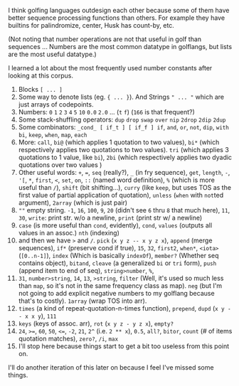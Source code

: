 I think golfing languages outdesign each other because some of them have better sequence processing functions than others. For example they have builtins for palindromize, center, Husk has count-by, etc.

(Not noting that number operations are not that useful in golf than sequences ... Numbers are the most common datatype in golflangs, but lists
are the most useful datatype.)

I learned a lot about the most frequently used number constants after looking at this corpus.

1. Blocks `[ ... ]`
2. Some way to denote lists (eg. `{ ... }`). And Strings `" ... "` which are just arrays of codepoints.
3. Numbers: `0` `1` `2` `3` `4` `5` `10` `0.0` `2.0` ... (`t` `f`) (`166` is that frequent?)
4. Some stack-shuffling operators: `dup` `drop` `swap` `over` `nip` `2drop` `2dip` `2dup`
5. Some combinators: `_cond_ [ if_t ] [ if_f ] if`, `and`, `or`, `not`, `dip`, `with` `bi`, `keep`, `when`, `map`, `each`
6. More: `call`, `bi@` (which applies 1 quotation to two values), `bi*` (which respectively applies two quotations to two values). `tri` (which applies 3 quotations to 1 value, like `bi`), `2bi` (which respectively applies two dyadic quotations over two values )
7. Other useful words: `+`, `=`, `seq` (really?), `_` (in fry sequence), `get`, `length`, `-`, `'[`, `*`, `first`, `<`, `set`, `on`, `::` (named word definition), `%` (which is more useful than `/`), `shift` (bit shifting...), `curry` (like `keep`, but uses TOS as the first value of partial application of quotation), `unless` (`when` with `not`ted argument), `2array` (which is just pair)
8. `""` empty string. `-1`, `16`, `100`, `9`, `20` (didn't see `6` thru `8` that much here), `11`, `30`, `write`: print str. w/o a newline, `print` (print str w/ a newline)
9. `case` (is more useful than `cond`, evidently), `cond`, `values` (outputs all values in an assoc.) `nth` (indexing)
10. and then we have `>` and `/`. `pick` (`x y z -- x y z x`), `append` (merge sequences), `if*` (preserve cond if true), `15`, `32`, `first2`, `when*`, `<iota>` (`[0..n-1]`), `index` (Which is basically `indexOf`), `member?` (Whether seq contains object), `bitand`, `cleave` (a generalized `bi` or `tri` form), `push` (append item to end of seq), `string>number`, `%`, 
11. `31`, `number>string`, `14`, `13`, `>string`, `filter` (Well, it's used so much less than `map`, so it's not in the same frequency class as map). `neg` (but I'm not going to add explicit negative numbers to my golflang because that's to costly). `1array` (wrap TOS into arr).
12. `times` (a kind of repeat-quotation-n-times function), `prepend`, `dupd` (`x y -- x x y`), `111`
13. `keys` (keys of assoc. arr), `rot` (`x y z - y z x`), `empty?`
14. `24`, `>=`, `60`, `50`, `<=`, `-2`, `21`, `2^` (i.e. `2 ** x`), `0.5`, `all?`, `bitor`, `count` (# of items quotation matches), `zero?`, `/i`, `max`
15. I'll stop here because things start to get a bit too useless from this point on.

I'll do another iteration of this later on because I feel I've missed some things.
